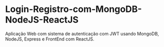 # Login-Registro-com-MongoDB-NodeJS-ReactJS
Aplicação Web com sistema de autenticação com JWT usando MongoDB, NodeJS, Express e FrontEnd com ReactJS.
